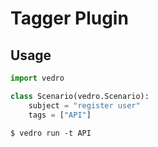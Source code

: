 # Tagger Plugin

## Usage

```python
import vedro

class Scenario(vedro.Scenario):
    subject = "register user"
    tags = ["API"]
```

```shell
$ vedro run -t API
```
